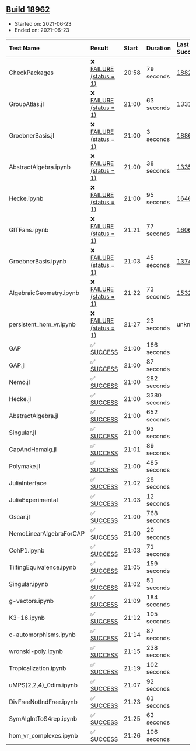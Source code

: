 ## [Build 18962](https://oscarci.mathematik.uni-kl.de/job/oscar/18962/)

* Started on: 2021-06-23
* Ended on: 2021-06-23

| Test Name    | Result | Start | Duration | Last Success | First Failure |
|:-------------|:-------|:------|:---------|:-------------|:--------------|
| CheckPackages | ❌ [FAILURE (status = 1)](https://oscarci.mathematik.uni-kl.de/job/oscar/18962/artifact/logs/build-18962/CheckPackages.log) | 20:58 | 79 seconds | [18822](https://oscarci.mathematik.uni-kl.de/job/oscar/18822/) | [18823](https://oscarci.mathematik.uni-kl.de/job/oscar/18823/) |
| GroupAtlas.jl | ❌ [FAILURE (status = 1)](https://oscarci.mathematik.uni-kl.de/job/oscar/18962/artifact/logs/build-18962/GroupAtlas.jl.log) | 21:00 | 63 seconds | [13311](https://oscarci.mathematik.uni-kl.de/job/oscar/13311/) | [13312](https://oscarci.mathematik.uni-kl.de/job/oscar/13312/) |
| GroebnerBasis.jl | ❌ [FAILURE (status = 1)](https://oscarci.mathematik.uni-kl.de/job/oscar/18962/artifact/logs/build-18962/GroebnerBasis.jl.log) | 21:00 | 3 seconds | [18864](https://oscarci.mathematik.uni-kl.de/job/oscar/18864/) | [18865](https://oscarci.mathematik.uni-kl.de/job/oscar/18865/) |
| AbstractAlgebra.ipynb | ❌ [FAILURE (status = 1)](https://oscarci.mathematik.uni-kl.de/job/oscar/18962/artifact/logs/build-18962/AbstractAlgebra.ipynb.log) | 21:00 | 38 seconds | [13355](https://oscarci.mathematik.uni-kl.de/job/oscar/13355/) | [13356](https://oscarci.mathematik.uni-kl.de/job/oscar/13356/) |
| Hecke.ipynb | ❌ [FAILURE (status = 1)](https://oscarci.mathematik.uni-kl.de/job/oscar/18962/artifact/logs/build-18962/Hecke.ipynb.log) | 21:00 | 95 seconds | [16463](https://oscarci.mathematik.uni-kl.de/job/oscar/16463/) | [16464](https://oscarci.mathematik.uni-kl.de/job/oscar/16464/) |
| GITFans.ipynb | ❌ [FAILURE (status = 1)](https://oscarci.mathematik.uni-kl.de/job/oscar/18962/artifact/logs/build-18962/GITFans.ipynb.log) | 21:21 | 77 seconds | [16068](https://oscarci.mathematik.uni-kl.de/job/oscar/16068/) | [16069](https://oscarci.mathematik.uni-kl.de/job/oscar/16069/) |
| GroebnerBasis.ipynb | ❌ [FAILURE (status = 1)](https://oscarci.mathematik.uni-kl.de/job/oscar/18962/artifact/logs/build-18962/GroebnerBasis.ipynb.log) | 21:03 | 45 seconds | [13748](https://oscarci.mathematik.uni-kl.de/job/oscar/13748/) | [13749](https://oscarci.mathematik.uni-kl.de/job/oscar/13749/) |
| AlgebraicGeometry.ipynb | ❌ [FAILURE (status = 1)](https://oscarci.mathematik.uni-kl.de/job/oscar/18962/artifact/logs/build-18962/AlgebraicGeometry.ipynb.log) | 21:22 | 73 seconds | [15322](https://oscarci.mathematik.uni-kl.de/job/oscar/15322/) | [15323](https://oscarci.mathematik.uni-kl.de/job/oscar/15323/) |
| persistent_hom_vr.ipynb | ❌ [FAILURE (status = 1)](https://oscarci.mathematik.uni-kl.de/job/oscar/18962/artifact/logs/build-18962/persistent_hom_vr.ipynb.log) | 21:27 | 23 seconds | unknown | unknown |
| GAP | ✅ [SUCCESS](https://oscarci.mathematik.uni-kl.de/job/oscar/18962/artifact/logs/build-18962/GAP.log) | 21:00 | 166 seconds |  |  |
| GAP.jl | ✅ [SUCCESS](https://oscarci.mathematik.uni-kl.de/job/oscar/18962/artifact/logs/build-18962/GAP.jl.log) | 21:00 | 87 seconds |  |  |
| Nemo.jl | ✅ [SUCCESS](https://oscarci.mathematik.uni-kl.de/job/oscar/18962/artifact/logs/build-18962/Nemo.jl.log) | 21:00 | 282 seconds |  |  |
| Hecke.jl | ✅ [SUCCESS](https://oscarci.mathematik.uni-kl.de/job/oscar/18962/artifact/logs/build-18962/Hecke.jl.log) | 21:00 | 3380 seconds |  |  |
| AbstractAlgebra.jl | ✅ [SUCCESS](https://oscarci.mathematik.uni-kl.de/job/oscar/18962/artifact/logs/build-18962/AbstractAlgebra.jl.log) | 21:00 | 652 seconds |  |  |
| Singular.jl | ✅ [SUCCESS](https://oscarci.mathematik.uni-kl.de/job/oscar/18962/artifact/logs/build-18962/Singular.jl.log) | 21:00 | 93 seconds |  |  |
| CapAndHomalg.jl | ✅ [SUCCESS](https://oscarci.mathematik.uni-kl.de/job/oscar/18962/artifact/logs/build-18962/CapAndHomalg.jl.log) | 21:01 | 89 seconds |  |  |
| Polymake.jl | ✅ [SUCCESS](https://oscarci.mathematik.uni-kl.de/job/oscar/18962/artifact/logs/build-18962/Polymake.jl.log) | 21:00 | 485 seconds |  |  |
| JuliaInterface | ✅ [SUCCESS](https://oscarci.mathematik.uni-kl.de/job/oscar/18962/artifact/logs/build-18962/JuliaInterface.log) | 21:02 | 28 seconds |  |  |
| JuliaExperimental | ✅ [SUCCESS](https://oscarci.mathematik.uni-kl.de/job/oscar/18962/artifact/logs/build-18962/JuliaExperimental.log) | 21:03 | 12 seconds |  |  |
| Oscar.jl | ✅ [SUCCESS](https://oscarci.mathematik.uni-kl.de/job/oscar/18962/artifact/logs/build-18962/Oscar.jl.log) | 21:00 | 768 seconds |  |  |
| NemoLinearAlgebraForCAP | ✅ [SUCCESS](https://oscarci.mathematik.uni-kl.de/job/oscar/18962/artifact/logs/build-18962/NemoLinearAlgebraForCAP.log) | 21:00 | 20 seconds |  |  |
| CohP1.ipynb | ✅ [SUCCESS](https://oscarci.mathematik.uni-kl.de/job/oscar/18962/artifact/logs/build-18962/CohP1.ipynb.log) | 21:03 | 71 seconds |  |  |
| TiltingEquivalence.ipynb | ✅ [SUCCESS](https://oscarci.mathematik.uni-kl.de/job/oscar/18962/artifact/logs/build-18962/TiltingEquivalence.ipynb.log) | 21:05 | 159 seconds |  |  |
| Singular.ipynb | ✅ [SUCCESS](https://oscarci.mathematik.uni-kl.de/job/oscar/18962/artifact/logs/build-18962/Singular.ipynb.log) | 21:02 | 51 seconds |  |  |
| g-vectors.ipynb | ✅ [SUCCESS](https://oscarci.mathematik.uni-kl.de/job/oscar/18962/artifact/logs/build-18962/g-vectors.ipynb.log) | 21:09 | 184 seconds |  |  |
| K3-16.ipynb | ✅ [SUCCESS](https://oscarci.mathematik.uni-kl.de/job/oscar/18962/artifact/logs/build-18962/K3-16.ipynb.log) | 21:12 | 105 seconds |  |  |
| c-automorphisms.ipynb | ✅ [SUCCESS](https://oscarci.mathematik.uni-kl.de/job/oscar/18962/artifact/logs/build-18962/c-automorphisms.ipynb.log) | 21:14 | 87 seconds |  |  |
| wronski-poly.ipynb | ✅ [SUCCESS](https://oscarci.mathematik.uni-kl.de/job/oscar/18962/artifact/logs/build-18962/wronski-poly.ipynb.log) | 21:15 | 238 seconds |  |  |
| Tropicalization.ipynb | ✅ [SUCCESS](https://oscarci.mathematik.uni-kl.de/job/oscar/18962/artifact/logs/build-18962/Tropicalization.ipynb.log) | 21:19 | 102 seconds |  |  |
| uMPS(2,2,4)_0dim.ipynb | ✅ [SUCCESS](https://oscarci.mathematik.uni-kl.de/job/oscar/18962/artifact/logs/build-18962/uMPS-2-2-4-_0dim.ipynb.log) | 21:07 | 92 seconds |  |  |
| DivFreeNotIndFree.ipynb | ✅ [SUCCESS](https://oscarci.mathematik.uni-kl.de/job/oscar/18962/artifact/logs/build-18962/DivFreeNotIndFree.ipynb.log) | 21:23 | 81 seconds |  |  |
| SymAlgIntToS4rep.ipynb | ✅ [SUCCESS](https://oscarci.mathematik.uni-kl.de/job/oscar/18962/artifact/logs/build-18962/SymAlgIntToS4rep.ipynb.log) | 21:25 | 63 seconds |  |  |
| hom_vr_complexes.ipynb | ✅ [SUCCESS](https://oscarci.mathematik.uni-kl.de/job/oscar/18962/artifact/logs/build-18962/hom_vr_complexes.ipynb.log) | 21:26 | 106 seconds |  |  |
